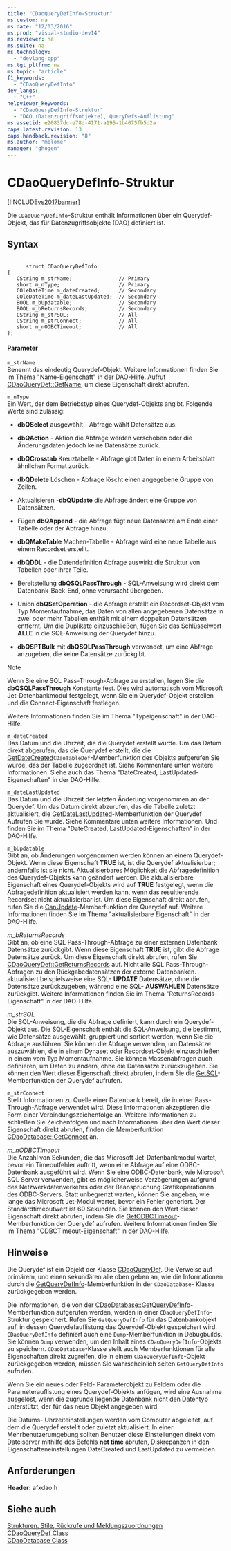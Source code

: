 ```yaml
---
title: "CDaoQueryDefInfo-Struktur"
ms.custom: na
ms.date: "12/03/2016"
ms.prod: "visual-studio-dev14"
ms.reviewer: na
ms.suite: na
ms.technology: 
  - "devlang-cpp"
ms.tgt_pltfrm: na
ms.topic: "article"
f1_keywords: 
  - "CDaoQueryDefInfo"
dev_langs: 
  - "C++"
helpviewer_keywords: 
  - "CDaoQueryDefInfo-Struktur"
  - "DAO (Datenzugriffsobjekte), QueryDefs-Auflistung"
ms.assetid: e20837dc-e78d-4171-a195-1b4075fb5d2a
caps.latest.revision: 13
caps.handback.revision: "8"
ms.author: "mblome"
manager: "ghogen"
---
```

# CDaoQueryDefInfo-Struktur
[!INCLUDE[vs2017banner](../../assembler/inline/includes/vs2017banner.md)]

Die `CDaoQueryDefInfo`\-Struktur enthält Informationen über ein Querydef\-Objekt, das für Datenzugriffsobjekte \(DAO\) definiert ist.  
  
## Syntax  
  
```  
  
      struct CDaoQueryDefInfo  
{  
   CString m_strName;               // Primary  
   short m_nType;                   // Primary  
   COleDateTime m_dateCreated;      // Secondary  
   COleDateTime m_dateLastUpdated;  // Secondary  
   BOOL m_bUpdatable;               // Secondary  
   BOOL m_bReturnsRecords;          // Secondary  
   CString m_strSQL;                // All  
   CString m_strConnect;            // All  
   short m_nODBCTimeout;            // All  
};  
```  
  
#### Parameter  
 `m_strName`  
 Benennt das eindeutig Querydef\-Objekt.  Weitere Informationen finden Sie im Thema "Name\-Eigenschaft" in der DAO\-Hilfe.  Aufruf [CDaoQueryDef::GetName](../Topic/CDaoQueryDef::GetName.md), um diese Eigenschaft direkt abrufen.  
  
 `m_nType`  
 Ein Wert, der dem Betriebstyp eines Querydef\-Objekts angibt.  Folgende Werte sind zulässig:  
  
-   **dbQSelect** ausgewählt \- Abfrage wählt Datensätze aus.  
  
-   **dbQAction** \- Aktion die Abfrage werden verschoben oder die Änderungsdaten jedoch keine Datensätze zurück.  
  
-   **dbQCrosstab** Kreuztabelle \- Abfrage gibt Daten in einem Arbeitsblatt ähnlichen Format zurück.  
  
-   **dbQDelete** Löschen \- Abfrage löscht einen angegebene Gruppe von Zeilen.  
  
-   Aktualisieren \-**dbQUpdate** die Abfrage ändert eine Gruppe von Datensätzen.  
  
-   Fügen **dbQAppend** \- die Abfrage fügt neue Datensätze am Ende einer Tabelle oder der Abfrage hinzu.  
  
-   **dbQMakeTable** Machen\-Tabelle \- Abfrage wird eine neue Tabelle aus einem Recordset erstellt.  
  
-   **dbQDDL** \- die Datendefinition Abfrage auswirkt die Struktur von Tabellen oder ihrer Teile.  
  
-   Bereitstellung **dbQSQLPassThrough** \- SQL\-Anweisung wird direkt dem Datenbank\-Back\-End, ohne verursacht übergeben.  
  
-   Union **dbQSetOperation** \- die Abfrage erstellt ein Recordset\-Objekt vom Typ Momentaufnahme, das Daten von allen angegebenen Datensätze in zwei oder mehr Tabellen enthält mit einem doppelten Datensätzen entfernt.  Um die Duplikate einzuschließen, fügen Sie das Schlüsselwort **ALLE** in die SQL\-Anweisung der Querydef hinzu.  
  
-   **dbQSPTBulk** mit **dbQSQLPassThrough** verwendet, um eine Abfrage anzugeben, die keine Datensätze zurückgibt.  
  
> [!NOTE]
>  Wenn Sie eine SQL Pass\-Through\-Abfrage zu erstellen, legen Sie die **dbQSQLPassThrough** Konstante fest.  Dies wird automatisch vom Microsoft Jet\-Datenbankmodul festgelegt, wenn Sie ein Querydef\-Objekt erstellen und die Connect\-Eigenschaft festlegen.  
  
 Weitere Informationen finden Sie im Thema "Typeigenschaft" in der DAO\-Hilfe.  
  
 `m_dateCreated`  
 Das Datum und die Uhrzeit, die die Querydef erstellt wurde.  Um das Datum direkt abgerufen, das die Querydef erstellt, die die [GetDateCreated](../Topic/CDaoTableDef::GetDateCreated.md)`CDaoTableDef`\-Memberfunktion des Objekts aufgerufen Sie wurde, das der Tabelle zugeordnet ist.  Siehe Kommentare unten weitere Informationen.  Siehe auch das Thema "DateCreated, LastUpdated\-Eigenschaften" in der DAO\-Hilfe.  
  
 `m_dateLastUpdated`  
 Das Datum und die Uhrzeit der letzten Änderung vorgenommen an der Querydef.  Um das Datum direkt abzurufen, das die Tabelle zuletzt aktualisiert, die [GetDateLastUpdated](../Topic/CDaoQueryDef::GetDateLastUpdated.md)\-Memberfunktion der Querydef Aufrufen Sie wurde.  Siehe Kommentare unten weitere Informationen.  Und finden Sie im Thema "DateCreated, LastUpdated\-Eigenschaften" in der DAO\-Hilfe.  
  
 `m_bUpdatable`  
 Gibt an, ob Änderungen vorgenommen werden können an einem Querydef\-Objekt.  Wenn diese Eigenschaft **TRUE** ist, ist die Querydef aktualisierbar; andernfalls ist sie nicht.  Aktualisierbares Möglichkeit die Abfragedefinition des Querydef\-Objekts kann geändert werden.  Die aktualisierbare Eigenschaft eines Querydef\-Objekts wird auf **TRUE** festgelegt, wenn die Abfragedefinition aktualisiert werden kann, wenn das resultierende Recordset nicht aktualisierbar ist.  Um diese Eigenschaft direkt abrufen, rufen Sie die [CanUpdate](../Topic/CDaoQueryDef::CanUpdate.md)\-Memberfunktion der Querydef auf.  Weitere Informationen finden Sie im Thema "aktualisierbare Eigenschaft" in der DAO\-Hilfe.  
  
 *m\_bReturnsRecords*  
 Gibt an, ob eine SQL Pass\-Through\-Abfrage zu einer externen Datenbank Datensätze zurückgibt.  Wenn diese Eigenschaft **TRUE** ist, gibt die Abfrage Datensätze zurück.  Um diese Eigenschaft direkt abrufen, rufen Sie [CDaoQueryDef::GetReturnsRecords](../Topic/CDaoQueryDef::GetReturnsRecords.md) auf.  Nicht alle SQL Pass\-Through\-Abfragen zu den Rückgabedatensätzen der externe Datenbanken.  aktualisiert beispielsweise eine SQL\- **UPDATE** Datensätze, ohne die Datensätze zurückzugeben, während eine SQL\- **AUSWÄHLEN** Datensätze zurückgibt.  Weitere Informationen finden Sie im Thema "ReturnsRecords\-Eigenschaft" in der DAO\-Hilfe.  
  
 *m\_strSQL*  
 Die SQL\-Anweisung, die die Abfrage definiert, kann durch ein Querydef\-Objekt aus.  Die SQL\-Eigenschaft enthält die SQL\-Anweisung, die bestimmt, wie Datensätze ausgewählt, gruppiert und sortiert werden, wenn Sie die Abfrage ausführen.  Sie können die Abfrage verwenden, um Datensätze auszuwählen, die in einem Dynaset oder Recordset\-Objekt einzuschließen in einem vom Typ Momentaufnahme.  Sie können Massenabfragen auch definieren, um Daten zu ändern, ohne die Datensätze zurückzugeben.  Sie können den Wert dieser Eigenschaft direkt abrufen, indem Sie die [GetSQL](../Topic/CDaoQueryDef::GetSQL.md)\-Memberfunktion der Querydef aufrufen.  
  
 `m_strConnect`  
 Stellt Informationen zu Quelle einer Datenbank bereit, die in einer Pass\-Through\-Abfrage verwendet wird.  Diese Informationen akzeptieren die Form einer Verbindungszeichenfolge an.  Weitere Informationen zu schließen Sie Zeichenfolgen und nach Informationen über den Wert dieser Eigenschaft direkt abrufen, finden die Memberfunktion [CDaoDatabase::GetConnect](../Topic/CDaoDatabase::GetConnect.md) an.  
  
 *m\_nODBCTimeout*  
 Die Anzahl von Sekunden, die das Microsoft Jet\-Datenbankmodul wartet, bevor ein Timeoutfehler auftritt, wenn eine Abfrage auf eine ODBC\-Datenbank ausgeführt wird.  Wenn Sie eine ODBC\-Datenbank, wie Microsoft SQL Server verwenden, gibt es möglicherweise Verzögerungen aufgrund des Netzwerkdatenverkehrs oder der Beanspruchung Grafikoperationen des ODBC\-Servers.  Statt unbegrenzt warten, können Sie angeben, wie lange das Microsoft Jet\-Modul wartet, bevor ein Fehler generiert.  Der Standardtimeoutwert ist 60 Sekunden.  Sie können den Wert dieser Eigenschaft direkt abrufen, indem Sie die [GetODBCTimeout](../Topic/CDaoQueryDef::GetODBCTimeout.md)\-Memberfunktion der Querydef aufrufen.  Weitere Informationen finden Sie im Thema "ODBCTimeout\-Eigenschaft" in der DAO\-Hilfe.  
  
## Hinweise  
 Die Querydef ist ein Objekt der Klasse [CDaoQueryDef](../../mfc/reference/cdaoquerydef-class.md).  Die Verweise auf primärem, und einen sekundären alle oben geben an, wie die Informationen durch die [GetQueryDefInfo](../Topic/CDaoDatabase::GetQueryDefInfo.md)\-Memberfunktion in der `CDaoDatabase`\- Klasse zurückgegeben werden.  
  
 Die Informationen, die von der [CDaoDatabase::GetQueryDefInfo](../Topic/CDaoDatabase::GetQueryDefInfo.md)\-Memberfunktion aufgerufen werden, werden in einer `CDaoQueryDefInfo`\-Struktur gespeichert.  Rufen Sie `GetQueryDefInfo` für das Datenbankobjekt auf, in dessen Querydefauflistung das Querydef\-Objekt gespeichert wird.  `CDaoQueryDefInfo` definiert auch eine `Dump`\-Memberfunktion in Debugbuilds.  Sie können `Dump` verwenden, um den Inhalt eines `CDaoQueryDefInfo`\-Objekts zu speichern.  `CDaoDatabase`\-Klasse stellt auch Memberfunktionen für alle Eigenschaften direkt zugreifen, die in einem `CDaoQueryDefInfo`\-Objekt zurückgegeben werden, müssen Sie wahrscheinlich selten `GetQueryDefInfo` aufrufen.  
  
 Wenn Sie ein neues oder Feld\- Parameterobjekt zu Feldern oder die Parameterauflistung eines Querydef\-Objekts anfügen, wird eine Ausnahme ausgelöst, wenn die zugrunde liegende Datenbank nicht den Datentyp unterstützt, der für das neue Objekt angegeben wird.  
  
 Die Datums\- Uhrzeiteinstellungen werden vom Computer abgeleitet, auf dem die Querydef erstellt oder zuletzt aktualisiert.  In einer Mehrbenutzerumgebung sollten Benutzer diese Einstellungen direkt vom Dateiserver mithilfe des Befehls **net time** abrufen, Diskrepanzen in den Eigenschafteneinstellungen DateCreated und LastUpdated zu vermeiden.  
  
## Anforderungen  
 **Header:** afxdao.h  
  
## Siehe auch  
 [Strukturen, Stile, Rückrufe und Meldungszuordnungen](../../mfc/reference/structures-styles-callbacks-and-message-maps.md)   
 [CDaoQueryDef Class](../../mfc/reference/cdaoquerydef-class.md)   
 [CDaoDatabase Class](../../mfc/reference/cdaodatabase-class.md)